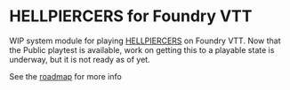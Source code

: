 # HELLPIERCERS for Foundry VTT

WIP system module for playing
[HELLPIERCERS](https://www.kickstarter.com/projects/sandypuggames/hellpiercers-tactical-harrowing-action/)
on Foundry VTT. Now that the Public playtest is available, work on getting this
to a playable state is underway, but it is not ready as of yet.

See the [roadmap](ROADMAP.md) for more info
